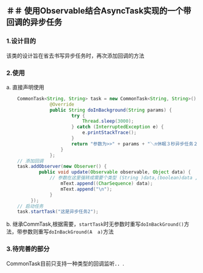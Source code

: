  ＃＃    使用Observable结合AsyncTask实现的一个带回调的异步任务
  ----
###	1.设计目的
该类的设计旨在省去书写异步任务时，再次添加回调的方法
###	2.使用

a.	直接声明使用
```java
	CommonTask<String, String> task = new CommonTask<String, String>() {
				@Override
				public String doInBackground(String params) {
				    	try {
							Thread.sleep(3000);
						} catch (InterruptedException e) {
							e.printStackTrace();
						}
						return "参数为>>" + params + "＼n休眠３秒异步任务２执行结束";
					}
				};
	// 添加回调
	task.addObserver(new Observer() {
			public void update(Observable observable, Object data) {
				// 参数在这里强转成需要个类型 (String )data,(boolean)data ,
					mText.append((CharSequence) data);
					mText.append("\n");
				}
		 });
	// 启动任务
	task.startTask("这是异步任务2");
```

b.	继承CommTask,根据需要，`startTask`时无参数时重写`doInBackGround()`方法，带参数则重写`doInBackGround(A  a)`方法
###	3.待完善的部分
CommonTask目前只支持一种类型的回调监听．．.
